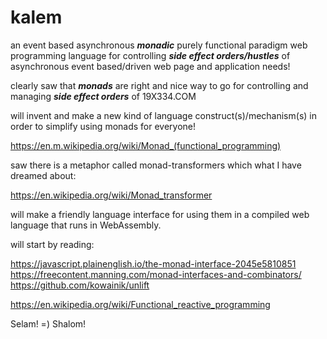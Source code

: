 # kalem

an event based asynchronous **_monadic_** purely functional paradigm web programming language for controlling **_side effect orders/hustles_** of asynchronous event based/driven web page and application needs!

clearly saw that **_monads_** are right and nice way to go for controlling and managing **_side effect orders_** of 19X334.COM

will invent and make a new kind of language construct(s)/mechanism(s) in order to simplify using monads for everyone!

https://en.m.wikipedia.org/wiki/Monad_(functional_programming)

saw there is a metaphor called monad-transformers which what I have dreamed about:

https://en.wikipedia.org/wiki/Monad_transformer

will make a friendly language interface for using them in a compiled web language that runs in WebAssembly.

will start by reading:

https://javascript.plainenglish.io/the-monad-interface-2045e5810851<br>
https://freecontent.manning.com/monad-interfaces-and-combinators/<br>
https://github.com/kowainik/unlift

https://en.wikipedia.org/wiki/Functional_reactive_programming


Selam! =) Shalom!
